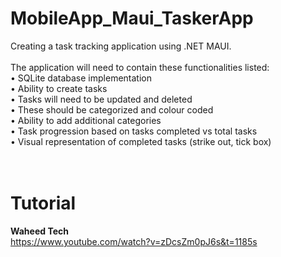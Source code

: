 # MobileApp_Maui_TaskerApp

Creating a task tracking application using .NET MAUI.<br>
<br>
The application will need to contain these functionalities listed:<br>
• SQLite database implementation<br>
• Ability to create tasks<br>
• Tasks will need to be updated and deleted<br>
• These should be categorized and colour coded<br>
• Ability to add additional categories<br>
• Task progression based on tasks completed vs total tasks<br>
• Visual representation of completed tasks (strike out, tick box)<br>
<br><br>
# Tutorial
<strong>Waheed Tech</strong>
<br>
https://www.youtube.com/watch?v=zDcsZm0pJ6s&t=1185s
